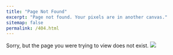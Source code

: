 ```yaml
---
title: "Page Not Found"
excerpt: "Page not found. Your pixels are in another canvas."
sitemap: false
permalink: /404.html
---
```


Sorry, but the page you were trying to view does not exist.
![](https://www.hostinger.com/tutorials/wp-content/uploads/sites/2/2018/06/Error-404-on-Mozilla-Firefox.webp)